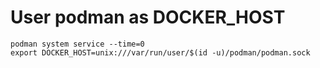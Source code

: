 # User podman as DOCKER_HOST

```
podman system service --time=0
export DOCKER_HOST=unix:///var/run/user/$(id -u)/podman/podman.sock
```
